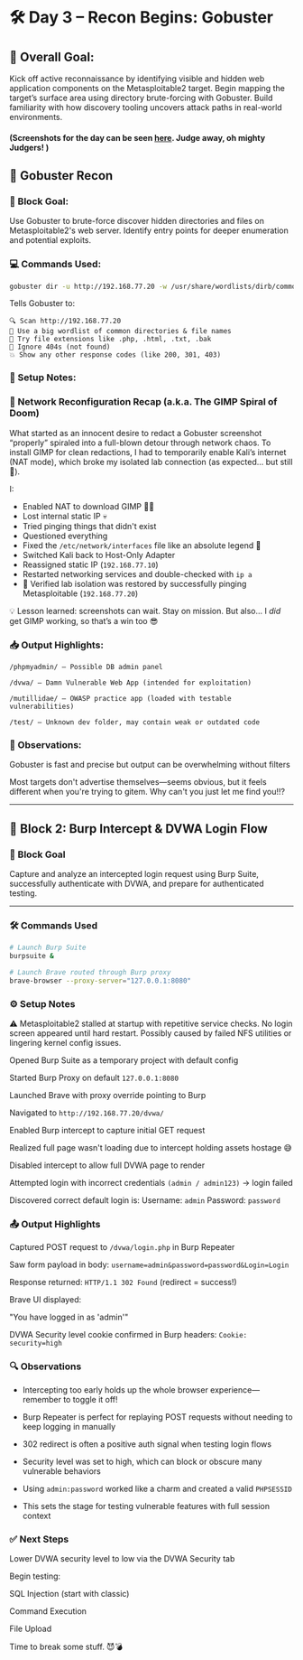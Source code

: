 # 🛠️ Day 3 – Recon Begins: Gobuster

## 🎯 Overall Goal:

Kick off active reconnaissance by identifying visible and hidden web application components on the Metasploitable2 target. Begin mapping the target’s surface area using directory brute-forcing with Gobuster. Build familiarity with how discovery tooling uncovers attack paths in real-world environments.

#### (Screenshots for the day can be seen [here](../Screenshots/Day3.md). Judge away, oh mighty Judgers! )

## 🧱 Gobuster Recon

### 🎯 Block Goal:

Use Gobuster to brute-force discover hidden directories and files on Metasploitable2's web server. Identify entry points for deeper enumeration and potential exploits.

### 💻 Commands Used:

```bash
gobuster dir -u http://192.168.77.20 -w /usr/share/wordlists/dirb/common.txt -x php,html,txt,bak

```

Tells Gobuster to:

    🔍 Scan http://192.168.77.20
    🧠 Use a big wordlist of common directories & file names
    🔎 Try file extensions like .php, .html, .txt, .bak
    🚫 Ignore 404s (not found)
    💥 Show any other response codes (like 200, 301, 403)

### 🔧 Setup Notes:

### 🔁 Network Reconfiguration Recap (a.k.a. The GIMP Spiral of Doom)

What started as an innocent desire to redact a Gobuster screenshot “properly” spiraled into a full-blown detour through network chaos. To install GIMP for clean redactions, I had to temporarily enable Kali’s internet (NAT mode), which broke my isolated lab connection (as expected... but still 😤).

I:

- Enabled NAT to download GIMP 🧙‍♀️
- Lost internal static IP 💀
- Tried pinging things that didn't exist
- Questioned everything
- Fixed the `/etc/network/interfaces` file like an absolute legend 💪
- Switched Kali back to Host-Only Adapter
- Reassigned static IP (`192.168.77.10`)
- Restarted networking services and double-checked with `ip a`
- 🎯 Verified lab isolation was restored by successfully pinging Metasploitable (`192.168.77.20`)

💡 Lesson learned: screenshots can wait. Stay on mission. But also... I _did_ get GIMP working, so that’s a win too 😎

### 📥 Output Highlights:

    /phpmyadmin/ — Possible DB admin panel

    /dvwa/ — Damn Vulnerable Web App (intended for exploitation)

    /mutillidae/ — OWASP practice app (loaded with testable vulnerabilities)

    /test/ — Unknown dev folder, may contain weak or outdated code

### 🧠 Observations:

Gobuster is fast and precise but output can be overwhelming without filters

Most targets don't advertise themselves—seems obvious, but it feels different when you're trying to gitem. Why can't you just let me find you!!?

---

## 🧩 Block 2: Burp Intercept & DVWA Login Flow

### 🎯 Block Goal

Capture and analyze an intercepted login request using Burp Suite, successfully authenticate with DVWA, and prepare for authenticated testing.

---

### 🛠️ Commands Used

```bash
# Launch Burp Suite
burpsuite &

# Launch Brave routed through Burp proxy
brave-browser --proxy-server="127.0.0.1:8080"

```

### ⚙️ Setup Notes

⚠️ Metasploitable2 stalled at startup with repetitive service checks. No login screen appeared until hard restart. Possibly caused by failed NFS utilities or lingering kernel config issues.

Opened Burp Suite as a temporary project with default config

Started Burp Proxy on default `127.0.0.1:8080`

Launched Brave with proxy override pointing to Burp

Navigated to `http://192.168.77.20/dvwa/`

Enabled Burp intercept to capture initial GET request

Realized full page wasn't loading due to intercept holding assets hostage 😅

Disabled intercept to allow full DVWA page to render

Attempted login with incorrect credentials `(admin / admin123)` → login failed

Discovered correct default login is:
Username: `admin`
Password: `password`

### 📤 Output Highlights

Captured POST request to `/dvwa/login.php` in Burp Repeater

Saw form payload in body:
`username=admin&password=password&Login=Login`

Response returned: `HTTP/1.1 302 Found` (redirect = success!)

Brave UI displayed:

"You have logged in as 'admin'"

DVWA Security level cookie confirmed in Burp headers:
`Cookie: security=high`

### 🔍 Observations

- Intercepting too early holds up the whole browser experience—remember to toggle it off!

- Burp Repeater is perfect for replaying POST requests without needing to keep logging in manually

- 302 redirect is often a positive auth signal when testing login flows

- Security level was set to high, which can block or obscure many vulnerable behaviors

- Using `admin:password` worked like a charm and created a valid `PHPSESSID`

- This sets the stage for testing vulnerable features with full session context

### ✅ Next Steps

Lower DVWA security level to low via the DVWA Security tab

Begin testing:

SQL Injection (start with classic)

Command Execution

File Upload

Time to break some stuff. 😈💣
